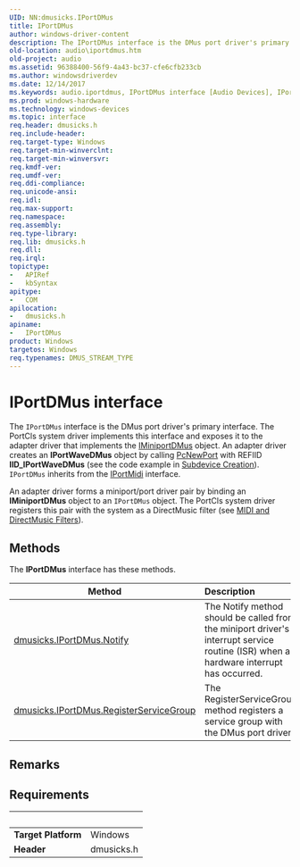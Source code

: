 ```yaml
---
UID: NN:dmusicks.IPortDMus
title: IPortDMus
author: windows-driver-content
description: The IPortDMus interface is the DMus port driver's primary interface.
old-location: audio\iportdmus.htm
old-project: audio
ms.assetid: 96388400-56f9-4a43-bc37-cfe6cfb233cb
ms.author: windowsdriverdev
ms.date: 12/14/2017
ms.keywords: audio.iportdmus, IPortDMus interface [Audio Devices], IPortDMus interface [Audio Devices], described, IPortDMus, dmusicks/IPortDMus, audmp-routines_20e57cde-9732-4592-8bb6-b5775609b833.xml
ms.prod: windows-hardware
ms.technology: windows-devices
ms.topic: interface
req.header: dmusicks.h
req.include-header: 
req.target-type: Windows
req.target-min-winverclnt: 
req.target-min-winversvr: 
req.kmdf-ver: 
req.umdf-ver: 
req.ddi-compliance: 
req.unicode-ansi: 
req.idl: 
req.max-support: 
req.namespace: 
req.assembly: 
req.type-library: 
req.lib: dmusicks.h
req.dll: 
req.irql: 
topictype:
-	APIRef
-	kbSyntax
apitype:
-	COM
apilocation:
-	dmusicks.h
apiname:
-	IPortDMus
product: Windows
targetos: Windows
req.typenames: DMUS_STREAM_TYPE
---
```


# IPortDMus interface

The <code>IPortDMus</code> interface is the DMus port driver's primary interface. The PortCls system driver implements this interface and exposes it to the adapter driver that implements the <a href="..\dmusicks\nn-dmusicks-iminiportdmus.md">IMiniportDMus</a> object. An adapter driver creates an <b>IPortWaveDMus</b> object by calling <a href="..\portcls\nf-portcls-pcnewport.md">PcNewPort</a> with REFIID <b>IID_IPortWaveDMus</b> (see the code example in <a href="https://msdn.microsoft.com/e4ba1209-adc6-48c3-9633-247e9e3849bc">Subdevice Creation</a>). <code>IPortDMus</code> inherits from the <a href="..\portcls\nn-portcls-iportmidi.md">IPortMidi</a> interface.

An adapter driver forms a miniport/port driver pair by binding an <b>IMiniportDMus</b> object to an <code>IPortDMus</code> object. The PortCls system driver registers this pair with the system as a DirectMusic filter (see <a href="https://msdn.microsoft.com/622aa4ae-c855-4088-bc1a-30dff7a24d23">MIDI and DirectMusic Filters</a>).

## Methods

<p>The <b>IPortDMus</b> interface has these methods.</p>

| Method | Description |
| ---- |:---- |
| [dmusicks.IPortDMus.Notify](nf-dmusicks-iportdmus-notify.md) | The Notify method should be called from the miniport driver's interrupt service routine (ISR) when a hardware interrupt has occurred. |
| [dmusicks.IPortDMus.RegisterServiceGroup](nf-dmusicks-iportdmus-registerservicegroup.md) | The RegisterServiceGroup method registers a service group with the DMus port driver. |

## Remarks



## Requirements
| &nbsp; | &nbsp; |
| ---- |:---- |
| **Target Platform** | Windows |
| **Header** | dmusicks.h |